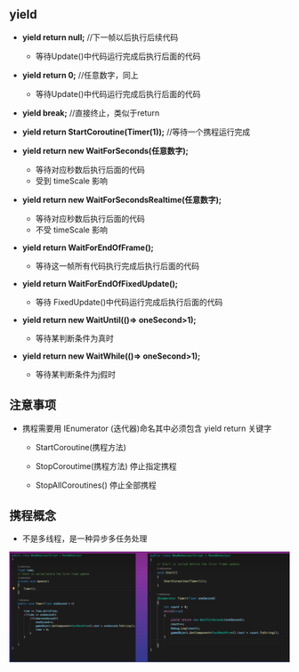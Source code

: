 ## yield

+ **yield return null;** //下一帧以后执行后续代码
  + 等待Update()中代码运行完成后执行后面的代码

+ **yield return 0;** //任意数字，同上
  + 等待Update()中代码运行完成后执行后面的代码

+ **yield break;** //直接终止，类似于return

+ **yield return StartCoroutine(Timer(1));** //等待一个携程运行完成

+ **yield return new  WaitForSeconds(任意数字);**
  + 等待对应秒数后执行后面的代码
  + 受到 timeScale 影响

+ **yield return new WaitForSecondsRealtime(任意数字);**
  + 等待对应秒数后执行后面的代码
  + 不受 timeScale 影响

+ **yield return WaitForEndOfFrame();**
  + 等待这一帧所有代码执行完成后执行后面的代码

+ **yield return WaitForEndOfFixedUpdate();**
  + 等待 FixedUpdate()中代码运行完成后执行后面的代码

+ **yield return new WaitUntil(()=> oneSecond>1);**
  + 等待某判断条件为真时

+ **yield return new WaitWhile(()=> oneSecond>1);**
  + 等待某判断条件为j假时

  
## 注意事项
+  携程需要用 IEnumerator (迭代器)命名其中必须包含 yield return 关键字

   +  StartCoroutine(携程方法)

   +  StopCoroutime(携程方法)  停止指定携程

   +  StopAllCoroutines()  停止全部携程

## 携程概念
+ 不是多线程，是一种异步多任务处理

![coroutine](/Images/coroutine.jpg)